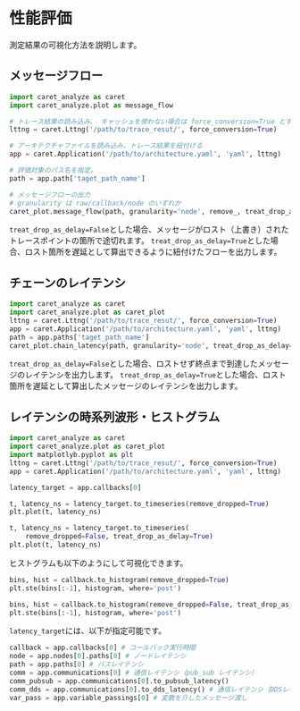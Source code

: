 # 性能評価

測定結果の可視化方法を説明します。

## メッセージフロー

```python
import caret_analyze as caret
import caret_analyze.plot as message_flow

# トレース結果の読み込み、 キャッシュを使わない場合は force_conversion=True とする。
lttng = caret.Lttng('/path/to/trace_resut/', force_conversion=True)

# アーキテクチャファイルを読み込み、トレース結果を紐付ける
app = caret.Application('/path/to/architecture.yaml', 'yaml', lttng)

# 評価対象のパス名を指定。
path = app.path['taget_path_name']

# メッセージフローの出力
# granularity は raw/callback/node のいずれか
caret_plot.message_flow(path, granularity='node', remove_, treat_drop_as_delay=True)
```

`treat_drop_as_delay=False`とした場合、メッセージがロスト（上書き）されたトレースポイントの箇所で途切れます。
`treat_drop_as_delay=True`とした場合、ロスト箇所を遅延として算出できるように紐付けたフローを出力します。

## チェーンのレイテンシ

```python
import caret_analyze as caret
import caret_analyze.plot as caret_plot
lttng = caret.Lttng('/path/to/trace_resut/', force_conversion=True)
app = caret.Application('/path/to/architecture.yaml', 'yaml', lttng)
path = app.paths['taget_path_name']
caret_plot.chain_latency(path, granularity='node', treat_drop_as_delay=True)
```

`treat_drop_as_delay=False`とした場合、ロストせず終点まで到達したメッセージのレイテンシを出力します。
`treat_drop_as_delay=True`とした場合、ロスト箇所を遅延として算出したメッセージのレイテンシを出力します。

## レイテンシの時系列波形・ヒストグラム

```python
import caret_analyze as caret
import caret_analyze.plot as caret_plot
import matplotlyb.pyplot as plt
lttng = caret.Lttng('/path/to/trace_resut/', force_conversion=True)
app = caret.Application('/path/to/architecture.yaml', 'yaml', lttng)

latency_target = app.callbacks[0]

t, latency_ns = latency_target.to_timeseries(remove_dropped=True)
plt.plot(t, latency_ns)

t, latency_ns = latency_target.to_timeseries(
    remove_dropped=False, treat_drop_as_delay=True)
plt.plot(t, latency_ns)
```

ヒストグラムも以下のようにして可視化できます。

```python
bins, hist = callback.to_histogram(remove_dropped=True)
plt.ste(bins[:-1], histogram, where='post')

bins, hist = callback.to_histogram(remove_dropped=False, treat_drop_as_delay=True)
plt.ste(bins[:-1], histogram, where='post')
```

`latency_target`には、以下が指定可能です。

```python
callback = app.callbacks[0] # コールバック実行時間
node = app.nodes[0].paths[0] # ノードレイテンシ
path = app.paths[0] # パスレイテンシ
comm = app.communications[0] # 通信レイテンシ（pub_sub レイテンシ）
comm_pubsub = app.communications[0].to_pubsub_latency()
comm_dds = app.communications[0].to_dds_latency() # 通信レイテンシ（DDSレイヤーレイテンシ）
var_pass = app.variable_passings[0] # 変数を介したメッセージ渡し
```